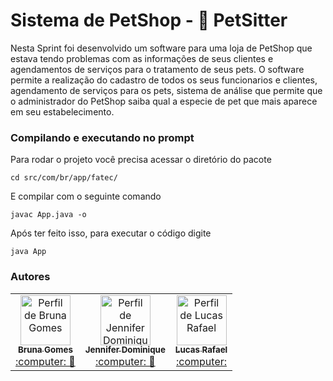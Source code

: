 # Sistema de PetShop - 🐾 PetSitter

Nesta Sprint foi desenvolvido um software para uma loja de PetShop que estava tendo problemas com as informações de seus clientes e agendamentos de serviços para o tratamento de seus pets.
O software permite a realização do cadastro de todos os seus funcionarios e clientes, agendamento de serviços para os pets, sistema de análise que permite que o administrador do PetShop saiba qual a especie de pet que mais aparece em seu estabelecimento.


### Compilando e executando no prompt
Para rodar o projeto você precisa acessar o diretório do pacote

```cd src/com/br/app/fatec/```


E compilar com o seguinte comando

```javac App.java -o```

Após ter feito isso, para executar o código digite

```java App```


### Autores
<table>
<tr>
 <td align="center"><a href="https://github.com/littlebru"><img src="https://avatars3.githubusercontent.com/u/41810923?s=460&u=c2196ec3a4f76218d7b11bb2a9cf025d2d2e9fdc&v=4" width="80px;"  title="Perfil de Bruna Gomes"/><br /><sub><b>Bruna Gomes</b></sub></a><br /><a href="https://github.com/littlebru" title="Code">:computer: 🚧</a></td>
    <td align="center"><a href="https://github.com/JenniferDominique"><img src="https://avatars0.githubusercontent.com/u/51061097?s=460&u=1da8c819e69228edf6cc6a2b529d06f9121c0e62&v=4" width="80px;"  title="Perfil de Jennifer Dominique"/><br /><sub><b>Jennifer Dominique</b></sub></a><br /><a href="https://github.com/JenniferDominique" title="Code">:computer: 🚧</a></td>  
    <td align="center"><a href="https://github.com/lukaszrafaelb"><img src="https://avatars0.githubusercontent.com/u/61741099?s=460&u=785f0248ef722fe6789dad4731fe6aa3dd8dfd2b&v=4" width="80px;"  title="Perfil de Lucas Rafael"/><br /><sub><b>Lucas Rafael</b></sub></a><br /><a href="https://github.com/lukaszrafaelb" title="Code">:computer:</a></td>
   </tr>
</table>
